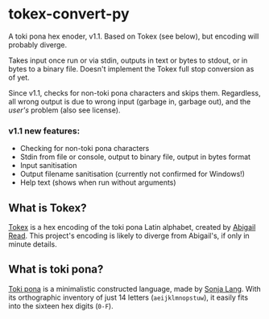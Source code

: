 # tokex-convert-py
A toki pona hex enoder, v1.1. Based on Tokex (see below), but encoding will probably diverge.

Takes input once run or via stdin, outputs in text or bytes to stdout, or in bytes to a binary file. Doesn't implement the Tokex full stop conversion as of yet.

Since v1.1, checks for non-toki pona characters and skips them. Regardless, all wrong output is due to wrong input (garbage in, garbage out), and the _user's_ problem (also see license).

### v1.1 new features:
- Checking for non-toki pona characters
- Stdin from file or console, output to binary file, output in bytes format
- Input sanitisation
- Output filename sanitisation (currently not confirmed for Windows!)
- Help text (shows when run without arguments)

## What is Tokex?
[Tokex](https://github.com/AbbyRead/Tokex/) is a hex encoding of the toki pona Latin alphabet, created by [Abigail Read](https://github.com/AbbyRead). This project's encoding is likely to diverge from Abigail's, if only in minute details.

## What is toki pona?
[Toki pona](https://tokipona.org/) is a minimalistic constructed language, made by [Sonja Lang](https://lang.sg/). With its orthographic inventory of just 14 letters (`aeijklmnopstuw`), it easily fits into the sixteen hex digits (`0-F`).

